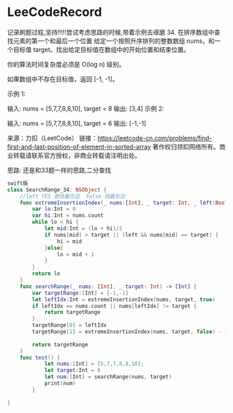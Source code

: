 # LeeCodeRecord
记录刷题过程,坚持!!!!!尝试考虑思路的时候,带着示例去琢磨
34. 在排序数组中查找元素的第一个和最后一个位置
给定一个按照升序排列的整数数组 nums，和一个目标值 target。找出给定目标值在数组中的开始位置和结束位置。

你的算法时间复杂度必须是 O(log n) 级别。

如果数组中不存在目标值，返回 [-1, -1]。

示例 1:

输入: nums = [5,7,7,8,8,10], target = 8
输出: [3,4]
示例 2:

输入: nums = [5,7,7,8,8,10], target = 6
输出: [-1,-1]

来源：力扣（LeetCode）
链接：https://leetcode-cn.com/problems/find-first-and-last-position-of-element-in-sorted-array
著作权归领扣网络所有。商业转载请联系官方授权，非商业转载请注明出处。

思路: 还是和33题一样的思路,二分查找
```swift
swift版
class SearchRange_34: NSObject {
    //left YES 是找最左边  false 找最右边
    func extremeInsertionIndex(_ nums:[Int], _ target: Int, _ left:Bool) -> Int {
        var lo:Int = 0
        var hi:Int = nums.count
        while lo < hi {
            let mid:Int = (lo + hi)/2
            if nums[mid] > target || (left && nums[mid] == target) {
                hi = mid
            }else{
                lo = mid + 1
            }
        }
        return lo
    }
    func searchRange(_ nums: [Int], _ target: Int) -> [Int] {
        var targetRange:[Int] = [-1,-1]
        let leftIdx:Int = extremeInsertionIndex(nums, target, true)
        if leftIdx == nums.count || nums[leftIdx] != target {
            return targetRange
        }
        targetRange[0] = leftIdx
        targetRange[1] = extremeInsertionIndex(nums, target, false) - 1
        
        return targetRange
    }
    func test() {
            let nums:[Int] = [5,7,7,8,8,10];
            let target:Int = 8
            let num:[Int] = searchRange(nums, target)
            print(num)
        }
    
}
```
